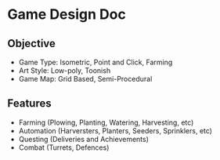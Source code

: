# Game Design Doc

## Objective

- Game Type: Isometric, Point and Click, Farming
- Art Style: Low-poly, Toonish
- Game Map: Grid Based, Semi-Procedural

## Features
- Farming (Plowing, Planting, Watering, Harvesting, etc)
- Automation (Harversters, Planters, Seeders, Sprinklers, etc)
- Questing (Deliveries and Achievements)
- Combat (Turrets, Defences)
